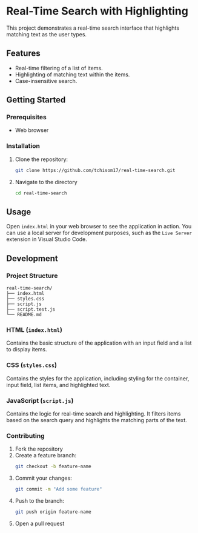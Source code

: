 # Real-Time Search with Highlighting

This project demonstrates a real-time search interface that highlights matching text as the user types.

## Features
- Real-time filtering of a list of items.
- Highlighting of matching text within the items.
- Case-insensitive search.

## Getting Started

### Prerequisites
- Web browser

### Installation
1. Clone the repository:
   ```bash
   git clone https://github.com/tchisom17/real-time-search.git
2. Navigate to the directory
    ```bash
    cd real-time-search
## Usage
Open `index.html` in your web browser to see the application in action. You can use a local server for development purposes, such as the `Live Server` extension in Visual Studio Code.
## Development
### Project Structure
    real-time-search/
    ├── index.html
    ├── styles.css
    ├── script.js
    ├── script.test.js
    └── README.md

### HTML (`index.html`)
Contains the basic structure of the application with an input field and a list to display items.

### CSS (`styles.css`)
Contains the styles for the application, including styling for the container, input field, list items, and highlighted text.

### JavaScript (`script.js`)
Contains the logic for real-time search and highlighting. It filters items based on the search query and highlights the matching parts of the text.

### Contributing
1. Fork the repository
2. Create a feature branch:
    ```bash
    git checkout -b feature-name
3. Commit your changes:
    ```bash
    git commit -m "Add some feature"
4. Push to the branch:
    ```bash
    git push origin feature-name
5. Open a pull request
